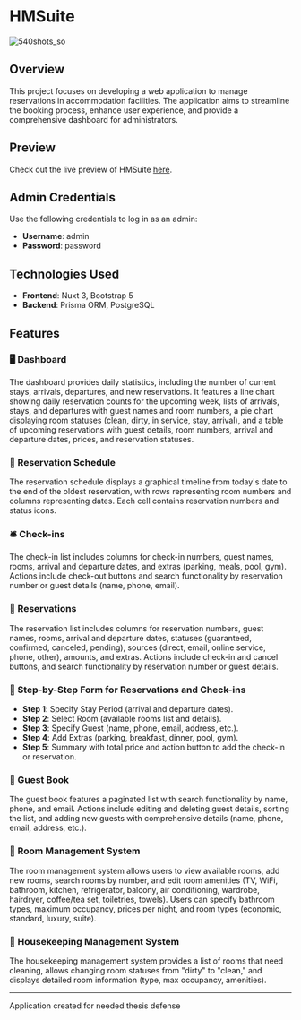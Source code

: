 # HMSuite
![540shots_so](https://github.com/user-attachments/assets/eb178d08-6533-4307-a756-e52e2feb84e2)

## Overview
This project focuses on developing a web application to manage reservations in accommodation facilities. The application aims to streamline the booking process, enhance user experience, and provide a comprehensive dashboard for administrators.

## Preview
Check out the live preview of HMSuite [here](https://hms.kbdev.pl/).

## Admin Credentials
Use the following credentials to log in as an admin:
- **Username**: admin
- **Password**: password
  
## Technologies Used
- **Frontend**: Nuxt 3, Bootstrap 5
- **Backend**: Prisma ORM, PostgreSQL

## Features

### 🖥️ Dashboard
The dashboard provides daily statistics, including the number of current stays, arrivals, departures, and new reservations. It features a line chart showing daily reservation counts for the upcoming week, lists of arrivals, stays, and departures with guest names and room numbers, a pie chart displaying room statuses (clean, dirty, in service, stay, arrival), and a table of upcoming reservations with guest details, room numbers, arrival and departure dates, prices, and reservation statuses.

### 📅 Reservation Schedule
The reservation schedule displays a graphical timeline from today's date to the end of the oldest reservation, with rows representing room numbers and columns representing dates. Each cell contains reservation numbers and status icons.

### 🛎️ Check-ins
The check-in list includes columns for check-in numbers, guest names, rooms, arrival and departure dates, and extras (parking, meals, pool, gym). Actions include check-out buttons and search functionality by reservation number or guest details (name, phone, email).


### 📑 Reservations
The reservation list includes columns for reservation numbers, guest names, rooms, arrival and departure dates, statuses (guaranteed, confirmed, canceled, pending), sources (direct, email, online service, phone, other), amounts, and extras. Actions include check-in and cancel buttons, and search functionality by reservation number or guest details.

### 📝 Step-by-Step Form for Reservations and Check-ins
- **Step 1**: Specify Stay Period (arrival and departure dates).
- **Step 2**: Select Room (available rooms list and details).
- **Step 3**: Specify Guest (name, phone, email, address, etc.).
- **Step 4**: Add Extras (parking, breakfast, dinner, pool, gym).
- **Step 5**: Summary with total price and action button to add the check-in or reservation.

### 📖 Guest Book
The guest book features a paginated list with search functionality by name, phone, and email. Actions include editing and deleting guest details, sorting the list, and adding new guests with comprehensive details (name, phone, email, address, etc.).


### 🏨 Room Management System
The room management system allows users to view available rooms, add new rooms, search rooms by number, and edit room amenities (TV, WiFi, bathroom, kitchen, refrigerator, balcony, air conditioning, wardrobe, hairdryer, coffee/tea set, toiletries, towels). Users can specify bathroom types, maximum occupancy, prices per night, and room types (economic, standard, luxury, suite).

### 🧹 Housekeeping Management System
The housekeeping management system provides a list of rooms that need cleaning, allows changing room statuses from "dirty" to "clean," and displays detailed room information (type, max occupancy, amenities).

---
Application created for needed thesis defense
